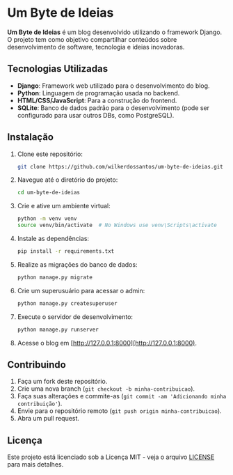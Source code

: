 # Um Byte de Ideias

**Um Byte de Ideias** é um blog desenvolvido utilizando o framework Django. O projeto tem como objetivo compartilhar conteúdos sobre desenvolvimento de software, tecnologia e ideias inovadoras.

## Tecnologias Utilizadas

- **Django**: Framework web utilizado para o desenvolvimento do blog.
- **Python**: Linguagem de programação usada no backend.
- **HTML/CSS/JavaScript**: Para a construção do frontend.
- **SQLite**: Banco de dados padrão para o desenvolvimento (pode ser configurado para usar outros DBs, como PostgreSQL).

## Instalação

1. Clone este repositório:
   ```bash
   git clone https://github.com/wilkerdossantos/um-byte-de-ideias.git
   ```

2. Navegue até o diretório do projeto:
   ```bash
   cd um-byte-de-ideias
   ```

3. Crie e ative um ambiente virtual:
   ```bash
   python -m venv venv
   source venv/bin/activate  # No Windows use venv\Scripts\activate
   ```

4. Instale as dependências:
   ```bash
   pip install -r requirements.txt
   ```

5. Realize as migrações do banco de dados:
   ```bash
   python manage.py migrate
   ```

6. Crie um superusuário para acessar o admin:
   ```bash
   python manage.py createsuperuser
   ```

7. Execute o servidor de desenvolvimento:
   ```bash
   python manage.py runserver
   ```

8. Acesse o blog em [http://127.0.0.1:8000](http://127.0.0.1:8000).

## Contribuindo

1. Faça um fork deste repositório.
2. Crie uma nova branch (`git checkout -b minha-contribuicao`).
3. Faça suas alterações e commite-as (`git commit -am 'Adicionando minha contribuição'`).
4. Envie para o repositório remoto (`git push origin minha-contribuicao`).
5. Abra um pull request.

## Licença

Este projeto está licenciado sob a Licença MIT - veja o arquivo [LICENSE](LICENSE) para mais detalhes.
